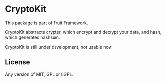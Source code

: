# CryptoKit

This package is part of Fruit Framework.

CryptoKit abstracts crypter, which encrypt and decrypt your data, and hash, which generates hashsum.

CryptoKit is still under development, not usable now.

## License

Any version of MIT, GPL or LGPL.
